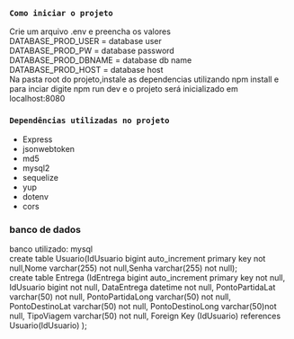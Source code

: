 ### `Como iniciar o projeto`

Crie um arquivo .env e preencha os valores </br>
 DATABASE_PROD_USER = database user
 </br>
DATABASE_PROD_PW = database password
</br>
DATABASE_PROD_DBNAME =  database db name
</br>
DATABASE_PROD_HOST = database host
 </br>
Na pasta root do projeto,instale as dependencias utilizando npm install e para inciar digite npm run dev e o projeto será inicializado em localhost:8080

### `Dependências utilizadas no projeto`

- Express
- jsonwebtoken
- md5
- mysql2
- sequelize
- yup
- dotenv
- cors

### banco de dados
banco utilizado: mysql
</br>
create table Usuario(IdUsuario bigint auto_increment primary key not null,Nome varchar(255) not null,Senha varchar(255) not null);
</br>
create table Entrega (IdEntrega bigint auto_increment primary key not null, 
IdUsuario bigint not null,
DataEntrega datetime not null,
PontoPartidaLat varchar(50) not null,
PontoPartidaLong varchar(50) not null,
PontoDestinoLat varchar(50) not null,
PontoDestinoLong varchar(50)not null,
TipoViagem varchar(50) not null,
Foreign Key (IdUsuario) references Usuario(IdUsuario)
);
